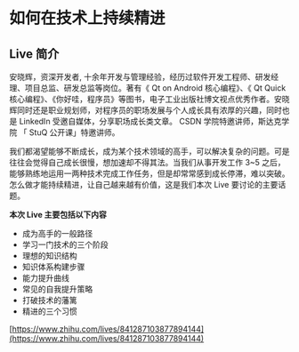 # 如何在技术上持续精进 #
## Live 简介 ##
安晓辉，资深开发者, 十余年开发与管理经验，经历过软件开发工程师、研发经理、项目总监、研发总监等岗位。著有《 Qt on Android 核心编程》、《 Qt Quick 核心编程》、《你好哇，程序员》等图书，电子工业出版社博文视点优秀作者。安晓辉同时还是职业规划师，对程序员的职场发展与个人成长具有浓厚的兴趣，同时也是 LinkedIn 受邀自媒体，分享职场成长类文章。 CSDN 学院特邀讲师，斯达克学院 「 StuQ 公开课」特邀讲师。

我们都渴望能够不断成长，成为某个技术领域的高手，可以解决复杂的问题。可是往往会觉得自己成长很慢，想加速却不得其法。当我们从事开发工作 3~5 之后，能够熟练地运用一两种技术完成工作任务，但是却常常感到成长停滞，难以突破。怎么做才能持续精进，让自己越来越有价值，这是我们本次 Live 要讨论的主要话题。

**本次 Live 主要包括以下内容**

- 成为高手的一般路径
- 学习一门技术的三个阶段
- 理想的知识结构
- 知识体系构建步骤
- 能力提升曲线
- 常见的自我提升策略
- 打破技术的藩篱
- 精进的三个习惯

[https://www.zhihu.com/lives/841287103877894144](https://www.zhihu.com/lives/841287103877894144)

